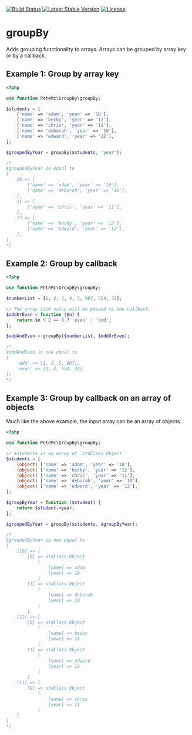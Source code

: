 [![Build Status](https://travis-ci.org/petemcfarlane/group-by.svg?branch=master)](https://travis-ci.org/petemcfarlane/group-by)
[![Latest Stable Version](https://poser.pugx.org/group-by/group-by/v/stable)](https://packagist.org/packages/group-by/group-by)
[![License](https://poser.pugx.org/group-by/group-by/license)](https://packagist.org/packages/group-by/group-by)

# groupBy

Adds grouping functionality to arrays. Arrays can be grouped by array key or by a callback.

## Example 1: Group by array key

```php
<?php

use function PeteMc\GroupBy\groupBy;

$students = [
    ['name' => 'adam', 'year' => '10'],
    ['name' => 'becky', 'year' => '12'],
    ['name' => 'chris', 'year' => '11'],
    ['name' => 'deborah', 'year' => '10'],
    ['name' => 'edward', 'year' => '12'],
];

$groupedByYear = groupBy($students, 'year');

/*
$groupedByYear is equal to
[
    10 => [
        ['name' => 'adam', 'year' => '10'],
        ['name' => 'deborah', 'year' => '10'],
    ],
    11 => [
        ['name' => 'chris', 'year' => '11'],
    ],
    12 => [
        ['name' => 'becky', 'year' => '12'],
        ['name' => 'edward', 'year' => '12'],
    ],
]
*/
```

## Example 2: Group by callback

```php
<?php

use function PeteMc\GroupBy\groupBy;

$numberList = [1, 2, 3, 4, 5, 987, 554, 32];

// The array item value will be passed to the callback.
$oddOrEven = function ($n) {
    return $n % 2 == 0 ? 'even' : 'odd';
};

$oddAndEven = groupBy($numberList, $oddOrEven);

/*
$oddAndEven is now equal to
[
    'odd' => [1, 3, 5, 987],
    'even' => [2, 4, 554, 32],
];
*/
```

## Example 3: Group by callback on an array of objects

Much like the above example, the input array can be an array of objects.

```php
<?php

use function PeteMc\GroupBy\groupBy;

// $students in an array of `stdClass Object`
$students = [
    (object) ['name' => 'adam', 'year' => '10'],
    (object) ['name' => 'becky', 'year' => '12'],
    (object) ['name' => 'chris', 'year' => '11'],
    (object) ['name' => 'deborah', 'year' => '10'],
    (object) ['name' => 'edward', 'year' => '12'],
];

$groupByYear = function ($student) {
    return $student->year;
};

$groupedByYear = groupBy($students, $groupByYear);

/*
$groupedByYear is now equal to
[
    [10] => [
        [0] => stdClass Object
            (
                [name] => adam
                [year] => 10
            )
        [1] => stdClass Object
            (
                [name] => deborah
                [year] => 10
            )
        ]
    [12] => [
        [0] => stdClass Object
            (
                [name] => becky
                [year] => 12
            )
        [1] => stdClass Object
            (
                [name] => edward
                [year] => 12
            )
        ]
    [11] => [
        [0] => stdClass Object
            (
                [name] => chris
                [year] => 11
            )
    ]
]
*/
```